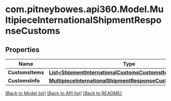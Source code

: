 # com.pitneybowes.api360.Model.MultipieceInternationalShipmentResponseCustoms

## Properties

Name | Type | Description | Notes
------------ | ------------- | ------------- | -------------
**CustomsItems** | [**List&lt;ShipmentInternationalCustomsCustomsItemsInner&gt;**](ShipmentInternationalCustomsCustomsItemsInner.md) |  | 
**CustomsInfo** | [**MultipieceInternationalShipmentResponseCustomsCustomsInfo**](MultipieceInternationalShipmentResponseCustomsCustomsInfo.md) |  | 

[[Back to Model list]](../README.md#documentation-for-models) [[Back to API list]](../README.md#documentation-for-api-endpoints) [[Back to README]](../README.md)

